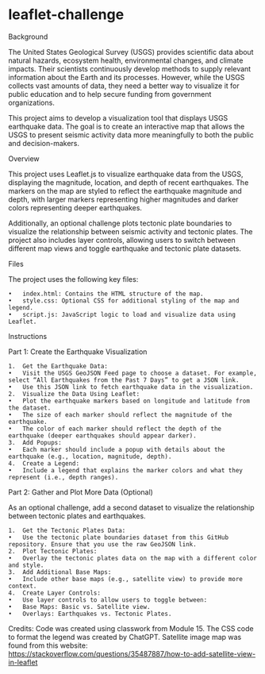# leaflet-challenge

Background

The United States Geological Survey (USGS) provides scientific data about natural hazards, ecosystem health, environmental changes, and climate impacts. Their scientists continuously develop methods to supply relevant information about the Earth and its processes. However, while the USGS collects vast amounts of data, they need a better way to visualize it for public education and to help secure funding from government organizations.

This project aims to develop a visualization tool that displays USGS earthquake data. The goal is to create an interactive map that allows the USGS to present seismic activity data more meaningfully to both the public and decision-makers.

Overview

This project uses Leaflet.js to visualize earthquake data from the USGS, displaying the magnitude, location, and depth of recent earthquakes. The markers on the map are styled to reflect the earthquake magnitude and depth, with larger markers representing higher magnitudes and darker colors representing deeper earthquakes.

Additionally, an optional challenge plots tectonic plate boundaries to visualize the relationship between seismic activity and tectonic plates. The project also includes layer controls, allowing users to switch between different map views and toggle earthquake and tectonic plate datasets.


Files

The project uses the following key files:

	•	index.html: Contains the HTML structure of the map.
	•	style.css: Optional CSS for additional styling of the map and legend.
	•	script.js: JavaScript logic to load and visualize data using Leaflet.


Instructions

Part 1: Create the Earthquake Visualization

	1.	Get the Earthquake Data:
	•	Visit the USGS GeoJSON Feed page to choose a dataset. For example, select “All Earthquakes from the Past 7 Days” to get a JSON link.
	•	Use this JSON link to fetch earthquake data in the visualization.
	2.	Visualize the Data Using Leaflet:
	•	Plot the earthquake markers based on longitude and latitude from the dataset.
	•	The size of each marker should reflect the magnitude of the earthquake.
	•	The color of each marker should reflect the depth of the earthquake (deeper earthquakes should appear darker).
	3.	Add Popups:
	•	Each marker should include a popup with details about the earthquake (e.g., location, magnitude, depth).
	4.	Create a Legend:
	•	Include a legend that explains the marker colors and what they represent (i.e., depth ranges).

Part 2: Gather and Plot More Data (Optional)

As an optional challenge, add a second dataset to visualize the relationship between tectonic plates and earthquakes.

	1.	Get the Tectonic Plates Data:
	•	Use the tectonic plate boundaries dataset from this GitHub repository. Ensure that you use the raw GeoJSON link.
	2.	Plot Tectonic Plates:
	•	Overlay the tectonic plates data on the map with a different color and style.
	3.	Add Additional Base Maps:
	•	Include other base maps (e.g., satellite view) to provide more context.
	4.	Create Layer Controls:
	•	Use layer controls to allow users to toggle between:
	•	Base Maps: Basic vs. Satellite view.
	•	Overlays: Earthquakes vs. Tectonic Plates.


 Credits: Code was created using classwork from Module 15. The CSS code to format the legend was created by ChatGPT. Satellite image map was found from this website: https://stackoverflow.com/questions/35487887/how-to-add-satellite-view-in-leaflet
